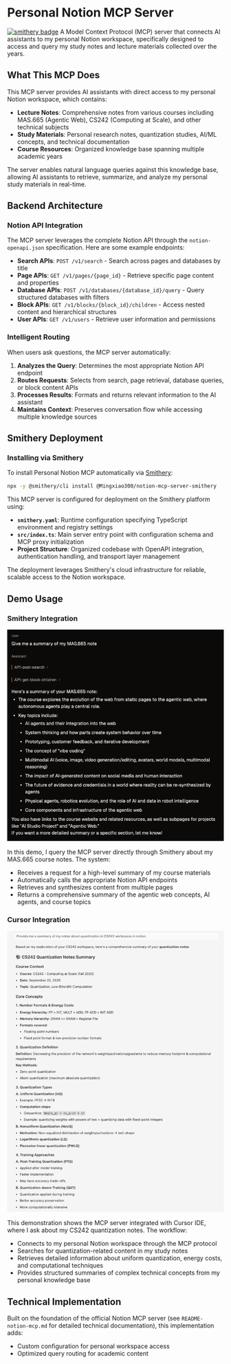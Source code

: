 # Personal Notion MCP Server

[![smithery badge](https://smithery.ai/badge/@Mingxiao300/notion-mcp-server-smithery)](https://smithery.ai/server/@Mingxiao300/notion-mcp-server-smithery)
A Model Context Protocol (MCP) server that connects AI assistants to my personal Notion workspace, specifically designed to access and query my study notes and lecture materials collected over the years.

## What This MCP Does

This MCP server provides AI assistants with direct access to my personal Notion workspace, which contains:

- **Lecture Notes**: Comprehensive notes from various courses including MAS.665 (Agentic Web), CS242 (Computing at Scale), and other technical subjects
- **Study Materials**: Personal research notes, quantization studies, AI/ML concepts, and technical documentation
- **Course Resources**: Organized knowledge base spanning multiple academic years

The server enables natural language queries against this knowledge base, allowing AI assistants to retrieve, summarize, and analyze my personal study materials in real-time.

## Backend Architecture

### Notion API Integration

The MCP server leverages the complete Notion API through the `notion-openapi.json` specification. Here are some example endpoints:

- **Search APIs**: `POST /v1/search` - Search across pages and databases by title
- **Page APIs**: `GET /v1/pages/{page_id}` - Retrieve specific page content and properties
- **Database APIs**: `POST /v1/databases/{database_id}/query` - Query structured databases with filters
- **Block APIs**: `GET /v1/blocks/{block_id}/children` - Access nested content and hierarchical structures
- **User APIs**: `GET /v1/users` - Retrieve user information and permissions

### Intelligent Routing

When users ask questions, the MCP server automatically:

1. **Analyzes the Query**: Determines the most appropriate Notion API endpoint
2. **Routes Requests**: Selects from search, page retrieval, database queries, or block content APIs
3. **Processes Results**: Formats and returns relevant information to the AI assistant
4. **Maintains Context**: Preserves conversation flow while accessing multiple knowledge sources

## Smithery Deployment

### Installing via Smithery

To install Personal Notion MCP automatically via [Smithery](https://smithery.ai/server/@Mingxiao300/notion-mcp-server-smithery):

```bash
npx -y @smithery/cli install @Mingxiao300/notion-mcp-server-smithery
```

This MCP server is configured for deployment on the Smithery platform using:

- **`smithery.yaml`**: Runtime configuration specifying TypeScript environment and registry settings
- **`src/index.ts`**: Main server entry point with configuration schema and MCP proxy initialization
- **Project Structure**: Organized codebase with OpenAPI integration, authentication handling, and transport layer management

The deployment leverages Smithery's cloud infrastructure for reliable, scalable access to the Notion workspace.

## Demo Usage

### Smithery Integration

![Smithery Demo](demos/Notion_MCP_Smithery_Demo.png)

In this demo, I query the MCP server directly through Smithery about my MAS.665 course notes. The system:
- Receives a request for a high-level summary of my course materials
- Automatically calls the appropriate Notion API endpoints
- Retrieves and synthesizes content from multiple pages
- Returns a comprehensive summary of the agentic web concepts, AI agents, and course topics

### Cursor Integration

![Cursor Demo](demos/Notion_MCP_Cursor_Demo.png)

This demonstration shows the MCP server integrated with Cursor IDE, where I ask about my CS242 quantization notes. The workflow:
- Connects to my personal Notion workspace through the MCP protocol
- Searches for quantization-related content in my study notes
- Retrieves detailed information about uniform quantization, energy costs, and computational techniques
- Provides structured summaries of complex technical concepts from my personal knowledge base


## Technical Implementation

Built on the foundation of the official Notion MCP server (see `README-notion-mcp.md` for detailed technical documentation), this implementation adds:

- Custom configuration for personal workspace access
- Optimized query routing for academic content
